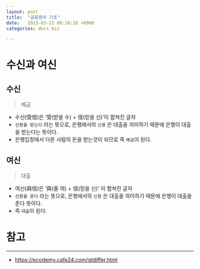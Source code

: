 ```yaml
---
layout: post
title:  "금융용어 기초"
date:   2023-03-22 00:16:26 +0900
categories: docs biz

---
```


# 수신과 여신

## 수신

> 예금

- 수신(受信)은 ‘受(받을 수) + 信(믿을 신)’이 합쳐진 글자
- `신용을 받는다` 라는 뜻으로, 은행에서의 `신용` 은 대출을 의미하기 때문에 은행이 대출을 받는다는 뜻이다.
- 은행입장에서 다른 사람의 돈을 받는것이 되므로 즉 `예금`이 된다.

## 여신

> 대출

- 여신(與信)은 ‘與(줄 여) + 信(믿을 신)’ 이 합쳐진 글자
- `신용을 준다` 라는 뜻으로, 은행에서의 `신용` 은 대출을 의미하기 때문에 은행이 대출을 준다 뜻이다.
- 즉 `대출`이 된다.



# 참고

---

- https://ecodemy.cafe24.com/gtdiffer.html

 
